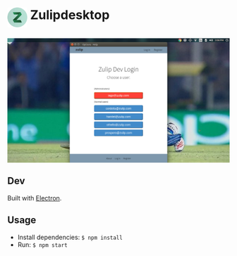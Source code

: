 # <img src="media/Icon.png" width="45" align="left">&nbsp;Zulipdesktop

<br>
<img src="media/Screenshot from 2016-04-22 15:06:30.png" align="center">

## Dev

Built with [Electron](http://electron.atom.io).

## Usage

- Install dependencies: `$ npm install`
- Run: `$ npm start`
